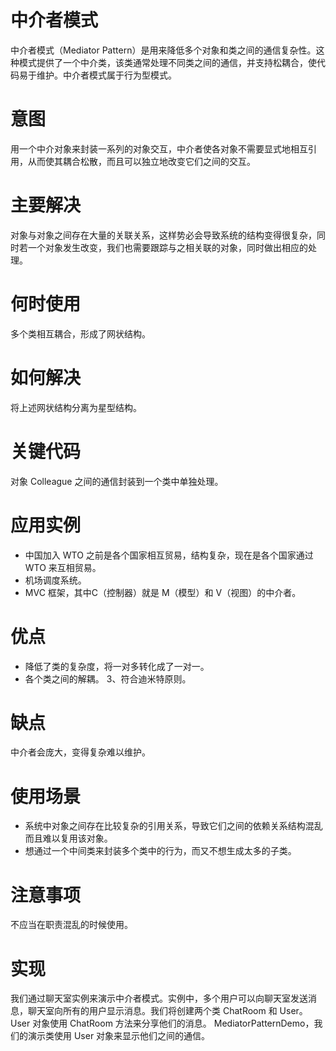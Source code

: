 # 中介者模式
中介者模式（Mediator Pattern）是用来降低多个对象和类之间的通信复杂性。这种模式提供了一个中介类，该类通常处理不同类之间的通信，并支持松耦合，使代码易于维护。中介者模式属于行为型模式。

# 意图
用一个中介对象来封装一系列的对象交互，中介者使各对象不需要显式地相互引用，从而使其耦合松散，而且可以独立地改变它们之间的交互。

# 主要解决
对象与对象之间存在大量的关联关系，这样势必会导致系统的结构变得很复杂，同时若一个对象发生改变，我们也需要跟踪与之相关联的对象，同时做出相应的处理。

# 何时使用
多个类相互耦合，形成了网状结构。

# 如何解决
将上述网状结构分离为星型结构。

# 关键代码
对象 Colleague 之间的通信封装到一个类中单独处理。

# 应用实例
- 中国加入 WTO 之前是各个国家相互贸易，结构复杂，现在是各个国家通过 WTO 来互相贸易。
- 机场调度系统。 
- MVC 框架，其中C（控制器）就是 M（模型）和 V（视图）的中介者。

# 优点
- 降低了类的复杂度，将一对多转化成了一对一。 
- 各个类之间的解耦。 3、符合迪米特原则。

# 缺点
中介者会庞大，变得复杂难以维护。

# 使用场景
- 系统中对象之间存在比较复杂的引用关系，导致它们之间的依赖关系结构混乱而且难以复用该对象。 
- 想通过一个中间类来封装多个类中的行为，而又不想生成太多的子类。

# 注意事项
不应当在职责混乱的时候使用。

# 实现
我们通过聊天室实例来演示中介者模式。实例中，多个用户可以向聊天室发送消息，聊天室向所有的用户显示消息。我们将创建两个类 ChatRoom 和 User。User 对象使用 ChatRoom 方法来分享他们的消息。
MediatorPatternDemo，我们的演示类使用 User 对象来显示他们之间的通信。